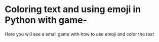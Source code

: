 # Coloring text and using emoji in Python with game-
Here you will see a small game with how to use emoji and color the text
